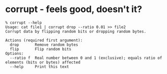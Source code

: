 corrupt - feels good, doesn't it?
=================================
```
% corrupt --help
Usage: cat file1 | corrupt drop --ratio 0.01 >> file2
Corrupt data by flipping random bits or dropping random bytes.

Actions (required first argument):
  drop       Remove random bytes
  flip       Flip random bits
Options:
  --ratio f  Real number between 0 and 1 (exclusive); equals ratio of elements (bits or bytes) affected
  --help     Print this text
```
